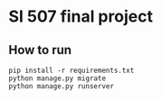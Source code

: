 # SI 507 final project

## How to run

```
pip install -r requirements.txt
python manage.py migrate
python manage.py runserver
```
